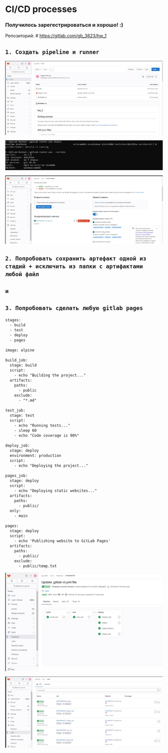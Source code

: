 # CI/CD processes

  ### Получилось зарегестрироваться и хорошо! :)
  
  Репозиторий: # https://gitlab.com/gb_3623/hw_1
  
  ## `1. Создать pipeline и runner` ##
  
  ![pipeline](https://github.com/yurtochka/CI_CD_processes/blob/main/pipeline.jpg) 
  
  
  ![runner](https://github.com/yurtochka/CI_CD_processes/blob/main/runner.jpg) 

  
  ![create_runner](https://github.com/yurtochka/CI_CD_processes/blob/main/create_runner.jpg) 
  

  ## `2. Попробовать сохранить артефакт одной из стадий + исключить из папки с артифактами любой файл` ##
  ## `и` ##
  ## `3. Попробовать сделать любую gitlab pages` ##

    stages:
      - build
      - test
      - deploy
      - pages
    
    image: alpine
    
    build_job:
      stage: build
      script:
        - echo "Building the project..."
      artifacts:
        paths:
          - public
        exclude:
          - "*.md"
    
    test_job:
      stage: test
      script:
        - echo "Running tests..."
        - sleep 60
        - echo "Code coverage is 90%"
    
    deploy_job:
      stage: deploy
      environment: production
      script:
        - echo "Deploying the project..."
    
    pages_job:
      stage: deploy
      script:
        - echo "Deploying static websites..."
      artifacts:
        paths:
          - public/
      only:
        - main
    
    pages:
      stage: deploy
      script:
        - echo 'Publishing website to GitLab Pages'
      artifacts:
        paths:
          - public/
        exclude:
          - public/temp.txt

  
  ![gitlab_project](https://github.com/yurtochka/CI_CD_processes/blob/main/gitlab_project.jpg) 

  
  ![jobs](https://github.com/yurtochka/CI_CD_processes/blob/main/jobs.jpg) 
